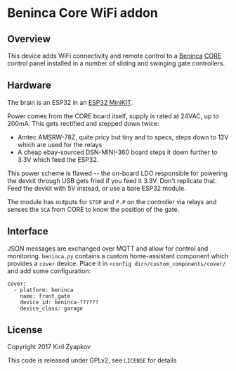 # Beninca Core WiFi addon

## Overview

This device adds WiFi connectivity and remote control to a
[Beninca](http://beninca.com/)
[CORE](https://www.beninca.com/en/accessories/control-panels/swinging-gates.html)
control panel installed in a number of sliding and swinging gate controllers.

## Hardware

The brain is an ESP32 in an
[ESP32 MiniKIT](http://forum.mhetlive.com/topic/8/new-mh-et-live-minikit-for-esp32).

Power comes from the CORE board itself, supply is rated at 24VAC, up to 200mA.
This gets rectified and stepped down twice:

 * Amtec AMSRW-78Z, quite pricy but tiny and to specs, steps down to 12V which
   are used for the relays
 * A cheap ebay-sourced DSN-MINI-360 board steps it down further to 3.3V which
   feed the ESP32.

This power scheme is flawed -- the on-board LDO responsible for powering the
devkit through USB gets fried if you feed it 3.3V. Don't replicate that.
Feed the devkit with 5V instead, or use a bare ESP32 module.

The module has outputs for `STOP` and `P.P` on the controller via relays and
senses the `SCA` from CORE to know the position of the gate.

## Interface

JSON messages are exchanged over MQTT and allow for control and monitoring.
`beninca.py` contains a custom home-assistant component which provides a
`cover` device. Place it in `<config dir>/custom_components/cover/` and add
some configuration:

```
cover:
  - platform: beninca
    name: front_gate
    device_id: beninca-??????
    device_class: garage
```


## License

Copyright 2017 Kiril Zyapkov

This code is released under GPLv2, see `LICENSE` for details